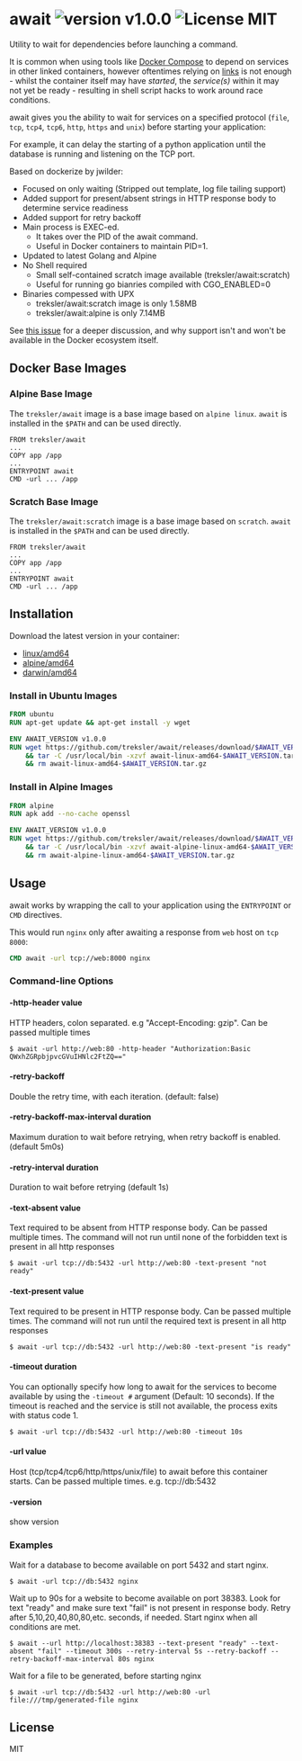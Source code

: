 await ![version v1.0.0](https://img.shields.io/badge/version-v1.0.0-brightgreen.svg) ![License MIT](https://img.shields.io/badge/license-MIT-blue.svg)
=============

Utility to wait for dependencies before launching a command.

It is common when using tools like [Docker Compose](https://docs.docker.com/compose/) to depend on services in other linked containers, however oftentimes relying on [links](https://docs.docker.com/compose/compose-file/#links) is not enough - whilst the container itself may have _started_, the _service(s)_ within it may not yet be ready - resulting in shell script hacks to work around race conditions.

await gives you the ability to wait for services on a specified protocol (`file`, `tcp`, `tcp4`, `tcp6`, `http`, `https` and `unix`) before starting your application:

For example, it can delay the starting of a python application until the database is running and listening on the TCP port.

Based on dockerize by jwilder:
* Focused on only waiting (Stripped out template, log file tailing support)
* Added support for present/absent strings in HTTP response body to determine service readiness
* Added support for retry backoff
* Main process is EXEC-ed. 
  * It takes over the PID of the await command. 
  * Useful in Docker containers to maintain PID=1.
* Updated to latest Golang and Alpine
* No Shell required
  * Small self-contained scratch image available (treksler/await:scratch) 
  * Useful for running go bianries compiled with CGO_ENABLED=0
* Binaries compessed with UPX 
  * treksler/await:scratch image is only 1.58MB
  * treksler/await:alpine is only 7.14MB

See [this issue](https://github.com/docker/compose/issues/374#issuecomment-126312313) for a deeper discussion, and why support isn't and won't be available in the Docker ecosystem itself.

## Docker Base Images

### Alpine Base Image

The `treksler/await` image is a base image based on `alpine linux`.  `await` is installed in the `$PATH` and can be used directly.

```
FROM treksler/await
...
COPY app /app
...
ENTRYPOINT await 
CMD -url ... /app
```

### Scratch Base Image

The `treksler/await:scratch` image is a base image based on `scratch`.  `await` is installed in the `$PATH` and can be used directly.

```
FROM treksler/await
...
COPY app /app
...
ENTRYPOINT await 
CMD -url ... /app
```

## Installation

Download the latest version in your container:

* [linux/amd64](https://github.com/treksler/await/releases/download/v1.0.0/await-linux-amd64-v1.0.0.tar.gz)
* [alpine/amd64](https://github.com/treksler/await/releases/download/v1.0.0/await-alpine-linux-amd64-v1.0.0.tar.gz)
* [darwin/amd64](https://github.com/treksler/await/releases/download/v1.0.0/await-darwin-amd64-v1.0.0.tar.gz)

### Install in Ubuntu Images

``` Dockerfile
FROM ubuntu
RUN apt-get update && apt-get install -y wget

ENV AWAIT_VERSION v1.0.0
RUN wget https://github.com/treksler/await/releases/download/$AWAIT_VERSION/await-linux-amd64-$AWAIT_VERSION.tar.gz \
    && tar -C /usr/local/bin -xzvf await-linux-amd64-$AWAIT_VERSION.tar.gz \
    && rm await-linux-amd64-$AWAIT_VERSION.tar.gz
```

### Install in Alpine Images

``` Dockerfile
FROM alpine
RUN apk add --no-cache openssl

ENV AWAIT_VERSION v1.0.0
RUN wget https://github.com/treksler/await/releases/download/$AWAIT_VERSION/await-alpine-linux-amd64-$AWAIT_VERSION.tar.gz \
    && tar -C /usr/local/bin -xzvf await-alpine-linux-amd64-$AWAIT_VERSION.tar.gz \
    && rm await-alpine-linux-amd64-$AWAIT_VERSION.tar.gz
```

## Usage

await works by wrapping the call to your application using the `ENTRYPOINT` or `CMD` directives.

This would run `nginx` only after awaiting a response from `web` host on `tcp 8000`:

``` Dockerfile
CMD await -url tcp://web:8000 nginx
```

### Command-line Options

#### -http-header value
  
HTTP headers, colon separated. e.g "Accept-Encoding: gzip". Can be passed multiple times

```
$ await -url http://web:80 -http-header "Authorization:Basic QWxhZGRpbjpvcGVuIHNlc2FtZQ=="
```

#### -retry-backoff

Double the retry time, with each iteration. (default: false)

#### -retry-backoff-max-interval duration

Maximum duration to wait before retrying, when retry backoff is enabled. (default 5m0s)

#### -retry-interval duration

Duration to wait before retrying (default 1s)

#### -text-absent value

Text required to be absent from HTTP response body. Can be passed multiple times. The command will not run until none of the forbidden text is present in all http responses

```
$ await -url tcp://db:5432 -url http://web:80 -text-present "not ready"
```

#### -text-present value

Text required to be present in HTTP response body. Can be passed multiple times. The command will not run until the required text is present in all http responses

```
$ await -url tcp://db:5432 -url http://web:80 -text-present "is ready"
```

#### -timeout duration

You can optionally specify how long to await for the services to become available by using the `-timeout #` argument (Default: 10 seconds).  If the timeout is reached and the service is still not available, the process exits with status code 1.

```
$ await -url tcp://db:5432 -url http://web:80 -timeout 10s
```
#### -url value

Host (tcp/tcp4/tcp6/http/https/unix/file) to await before this container starts. Can be passed multiple times. e.g. tcp://db:5432

#### -version
show version


### Examples

Wait for a database to become available on port 5432 and start nginx.
```
$ await -url tcp://db:5432 nginx
```

Wait up to 90s for a website to become available on port 38383. Look for text "ready" and make sure text "fail" is not present in response body. Retry after 5,10,20,40,80,80,etc. seconds, if needed. Start nginx when all conditions are met.
```
$ await --url http://localhost:38383 --text-present "ready" --text-absent "fail" --timeout 300s --retry-interval 5s --retry-backoff --retry-backoff-max-interval 80s nginx
```

Wait for a file to be generated, before starting nginx
```
$ await -url tcp://db:5432 -url http://web:80 -url file:///tmp/generated-file nginx
```


## License

MIT

[go.url.Parse]: https://golang.org/pkg/net/url/#Parse
[go.url.URL]: https://golang.org/pkg/net/url/#URL
